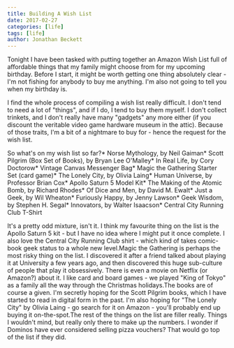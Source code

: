 ```yaml
---
title: Building A Wish List
date: 2017-02-27
categories: [life]
tags: [life]
author: Jonathan Beckett
---
```


Tonight I have been tasked with putting together an Amazon Wish List full of affordable things that my family might choose from for my upcoming birthday. Before I start, it might be worth getting one thing absolutely clear - I'm not fishing for anybody to buy me anything. I'm also not going to tell you when my birthday is.

I find the whole process of compiling a wish list really difficult. I don't tend to need a lot of "things", and if I do, I tend to buy them myself. I don't collect trinkets, and I don't really have many "gadgets" any more either (if you discount the veritable video game hardware museum in the attic). Because of those traits, I'm a bit of a nightmare to buy for - hence the request for the wish list.

So what's on my wish list so far?* Norse Mythology, by Neil Gaiman* Scott Pilgrim (Box Set of Books), by Bryan Lee O'Malley* In Real Life, by Cory Doctorow* Vintage Canvas Messenger Bag* Magic the Gathering Starter Set (card game)* The Lonely City, by Olivia Laing* Human Universe, by Professor Brian Cox* Apollo Saturn 5 Model Kit* The Making of the Atomic Bomb, by Richard Rhodes* Of Dice and Men, by David M. Ewalt* Just a Geek, by Wil Wheaton* Furiously Happy, by Jenny Lawson* Geek Wisdom, by Stephen H. Segal* Innovators, by Walter Isaacson* Central City Running Club T-Shirt

It's a pretty odd mixture, isn't it. I think my favourite thing on the list is the Apollo Saturn 5 kit - but I have no idea where I might put it once complete. I also love the Central City Running Club shirt - which kind of takes comic-book geek status to a whole new level.Magic the Gathering is perhaps the most risky thing on the list. I discovered it after a friend talked about playing it at University a few years ago, and then discovered this huge sub-culture of people that play it obsessively. There is even a movie on Netflix (or Amazon?) about it. I like card and board games - we played "King of Tokyo" as a family all the way through the Christmas holidays.The books are of course a given. I'm secretly hoping for the Scott Pilgrim books, which I have started to read in digital form in the past. I'm also hoping for "The Lonely City" by Olivia Laing - go search for it on Amazon - you'll probably end up buying it on-the-spot.The rest of the things on the list are filler really. Things I wouldn't mind, but really only there to make up the numbers. I wonder if Dominos have ever considered selling pizza vouchers? That would go top of the list if they did.